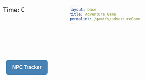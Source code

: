 ```yaml
---
layout: base
title: Adventure Game
permalink: /gamify/adventureGame
---
```


<style>
/* Existing CSS styling */
#custom-prompt {
    display: none;
    position: fixed;
    top: 50%;
    left: 50%;
    transform: translate(-50%, -50%);
    background-color: #f0f8ff; /* Light blue background */
    border-radius: 12px;
    border: 1px solid #87ceeb; /* Sky blue border */
    padding: 25px;
    width: 400px;
    max-width: 90%;
    box-shadow: 0px 8px 20px rgba(0, 0, 0, 0.15);
    z-index: 1000;
}

#custom-prompt-box {
    text-align: center;
    position: relative;
    padding: 40px 20px 20px; /* Extra padding at the top for the close button */
}

#custom-prompt-message {
    margin-bottom: 20px;
    font-size: 18px;
    font-weight: bold;
    color: #4682b4; /* Steel blue text color */
}

#custom-prompt-input {
    width: 90%;
    padding: 12px;
    border: 1px solid #87ceeb; /* Sky blue border */
    border-radius: 8px;
    margin-bottom: 20px;
    font-size: 16px;
    color: #333; /* Darker text for input */
    background-color: #ffffff; /* White input background */
    box-shadow: inset 0px 2px 4px rgba(0, 0, 0, 0.1);
}

#custom-prompt-submit {
    padding: 12px 25px;
    background-color: #4682b4; /* Steel blue button background */
    color: white;
    border: none;
    border-radius: 8px;
    cursor: pointer;
    font-size: 16px;
    font-weight: bold;
    transition: background-color 0.3s ease-in-out, transform 0.2s ease;
}

#custom-prompt-submit:hover {
    background-color: #5a9bd3; /* Slightly lighter blue */
    transform: scale(1.05);
}

#custom-prompt-close {
    position: absolute;
    top: 10px;
    right: 10px;
    font-size: 20px;
    font-weight: bold;
    color: #87ceeb; /* Sky blue close button */
    background: none;
    border: none;
    cursor: pointer;
    transition: color 0.2s ease-in-out, transform 0.2s ease;
    line-height: 1;
}

#custom-prompt-close:hover {
    color: #4682b4; /* Steel blue on hover */
    transform: scale(1.2); /* Slight grow effect */
}

/* New button style for NPC Tracker */
#npcTrackerButton {
    position: fixed;
    top: 250px; /* Placed below the existing score */
    left: 20px;
    background-color: #4682b4; /* Steel blue */
    color: white;
    padding: 15px 20px;
    font-size: 16px;
    font-weight: bold;
    border: none;
    border-radius: 8px;
    cursor: pointer;
    transition: background-color 0.3s ease-in-out;
    z-index: 1000;
}

#npcTrackerButton:hover {
    background-color: #5a9bd3; /* Lighter blue */
}

/* Style for the NPC Tracker pop-up */
#npcTrackerPopup {
    display: none; /* Completely hidden when the game starts */
    position: fixed;
    top: 50%;
    left: 50%;
    transform: translate(-50%, -50%);
    width: 40%;
    height: 20%;
    background-color: white;
    border: 2px solid #4682b4;
    border-radius: 12px;
    box-shadow: 0px 8px 20px rgba(0, 0, 0, 0.2);
    padding: 20px;
    text-align: center;
    font-size: 22px;
    font-weight: bold;
    color: black;
    display: none; /* Ensures it does NOT appear on load */
    justify-content: center;
    align-items: center;
    z-index: 1001;
}
</style>

<div id="score" style="position: absolute; top: 75px; left: 10px; color: black; font-size: 20px; background-color: white;">
   Time: <span id="timeScore">0</span>
</div>

<div id="gameContainer">
    <div id="promptDropDown" class="promptDropDown" style="z-index: 9999">
    <!-- <a href="javascript:void(0)" id="leaderboard-header">&times; Leaderboard</a> -->
    </div>
    <canvas id='gameCanvas'></canvas>
</div>

<!-- Button for NPC Tracker -->
<button id="npcTrackerButton">NPC Tracker</button>

<!-- NPC Tracker Pop-up -->
<div id="npcTrackerPopup">Tux</div>

<script type="module">
    import GameControl from '{{site.baseurl}}/assets/js/adventureGame/GameControl.js';
    import Prompt from '{{site.baseurl}}/assets/js/adventureGame/Prompt.js';
    import { getStats } from '{{site.baseurl}}/assets/js/adventureGame/StatsManager.js';

    const path = "{{site.baseurl}}";
    GameControl.start(path);
    GameControl.startTimer();
    Prompt.initializePrompt();

    window.submitAnswer = submitAnswer;
    window.showCustomPrompt = showCustomPrompt;
    window.closeCustomPrompt = closeCustomPrompt;

    window.onload = function() {
        getStats();
    };
</script>

<script>
    // Function to toggle the NPC Tracker popup
    function toggleNpcTracker() {
        const popup = document.getElementById("npcTrackerPopup");
        if (popup.style.display === "none" || popup.style.display === "") {
            popup.style.display = "flex"; // Show the popup
        } else {
            popup.style.display = "none"; // Hide the popup
        }
    }

    // Wait until the DOM is fully loaded
    document.addEventListener("DOMContentLoaded", function() {
        const npcTrackerButton = document.getElementById("npcTrackerButton");
        if (npcTrackerButton) {
            npcTrackerButton.addEventListener("click", toggleNpcTracker);
        }
    });
</script>
